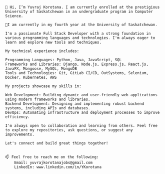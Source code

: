 

    👋 Hi, I’m Yuvraj Korotana. I am currently enrolled at the prestigious University of Saskatchewan in an undergraduate program in Computer Science.
    
    🌱I am currently in my fourth year at the University of Saskatchewan. 
    
    I'm a passionate Full Stack Developer with a strong foundation in various programming languages and technologies. I'm always eager to learn and explore new tools and techniques.

    My technical experience includes:

    Programming Languages: Python, Java, JavaScript, SQL
    Frameworks and Libraries: Django, Node.js, Express.js, React.js, JavaFX, Mongoose, MySQL, MongoDB
    Tools and Technologies: Git, GitLab CI/CD, OutSystems, Selenium, Docker, Kubernetes, AWS

    My projects showcase my skills in:

    Web Development: Building dynamic and user-friendly web applications using modern frameworks and libraries.
    Backend Development: Designing and implementing robust backend systems, including APIs and databases.
    DevOps: Automating infrastructure and deployment processes to improve efficiency.

    I'm always open to collaboration and learning from others. Feel free to explore my repositories, ask questions, or suggest any improvements.

    Let's connect and build great things together!


    📫 Feel free to reach me on the following:
        Email: yuvrajkorotanajobs@gmail.com
        LinkedIn: www.linkedin.com/in/YKorotana

